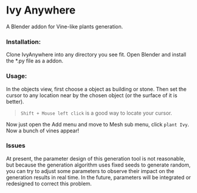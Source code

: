 # Ivy Anywhere
A Blender addon for Vine-like plants generation.

### Installation:
Clone IvyAnywhere into any directory you see fit. Open Blender and install the *.py file as a addon.

### Usage:
In the objects view, first choose a object as building or stone. Then set the cursor to any location near by the chosen object (or the surface of it is better).

> ```Shift + Mouse left click``` is a good way to locate your cursor. 

Now just open the Add menu and move to Mesh sub menu, click ```plant Ivy```. Now a bunch of vines appear!

### Issues
At present, the parameter design of this generation tool is not reasonable, but because the generation algorithm uses fixed seeds to generate random, you can try to adjust some parameters to observe their impact on the generation results in real time. In the future, parameters will be integrated or redesigned to correct this problem.
